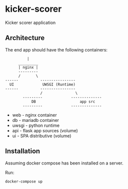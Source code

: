 # kicker-scorer
Kicker scorer application

## Architecture

The end app should have the following containers:

              |
          _________
          | nginx |             
          ---------
          /       \             
    ------          ----------------
      UI             UWSGI (Runtime)    
    ------          ----------------
                    /               \
            ---------             --------------
                DB                    app src
            ---------             --------------

* web     - nginx container
* db      - mariadb container
* uwsgi   - python runtime
* api     - flask app sources (volume)
* ui      - SPA distributive (volume)


## Installation

Assuming docker compose has been installed on a server.

Run:

``` docker-compose up ```
